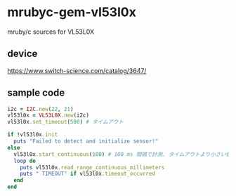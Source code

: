 # mrubyc-gem-vl53l0x
mruby/c sources for VL53L0X

## device
https://www.switch-science.com/catalog/3647/

## sample code

```ruby
i2c = I2C.new(22, 21)
vl53l0x = VL53L0X.new(i2c)
vl53l0x.set_timeout(500) # タイムアウト

if !vl53l0x.init
  puts "Failed to detect and initialize sensor!"
else
  vl53l0x.start_continuous(100) # 100 ms 間隔で計測. タイムアウトより小さい値にしておく．
  loop do
    puts vl53l0x.read_range_continuous_millimeters
    puts " TIMEOUT" if vl53l0x.timeout_occurred
  end
end
```
